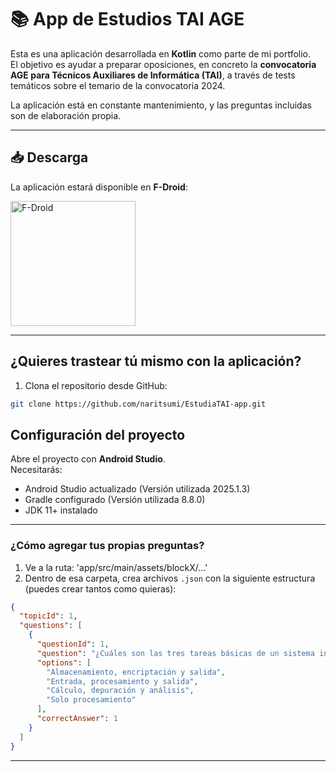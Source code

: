 # 📚 App de Estudios TAI AGE

Esta es una aplicación desarrollada en **Kotlin** como parte de mi portfolio.  
El objetivo es ayudar a preparar oposiciones, en concreto la **convocatoria AGE para Técnicos Auxiliares de Informática (TAI)**, a través de tests temáticos sobre el temario de la convocatoria 2024.

La aplicación está en constante mantenimiento, y las preguntas incluidas son de elaboración propia.  

---

## 📥 Descarga

La aplicación estará disponible en **F-Droid**:  

<a href="https://f-droid.org/" target="_blank">
  <img src="https://upload.wikimedia.org/wikipedia/commons/0/0d/Get_it_on_F-Droid.svg" alt="F-Droid" width="200"/>
</a>

---

## ¿Quieres trastear tú mismo con la aplicación?

1. Clona el repositorio desde GitHub:

```bash
git clone https://github.com/naritsumi/EstudiaTAI-app.git
```

## Configuración del proyecto

Abre el proyecto con **Android Studio**.  
Necesitarás:  

- Android Studio actualizado (Versión utilizada 2025.1.3)
- Gradle configurado (Versión utilizada 8.8.0)
- JDK 11+ instalado  

---

### ¿Cómo agregar tus propias preguntas?

1. Ve a la ruta: 'app/src/main/assets/blockX/...'
2. Dentro de esa carpeta, crea archivos `.json` con la siguiente estructura (puedes crear tantos como quieras):  

```json
{
  "topicId": 1,
  "questions": [
    {
      "questionId": 1,
      "question": "¿Cuáles son las tres tareas básicas de un sistema informático?",
      "options": [
        "Almacenamiento, encriptación y salida",
        "Entrada, procesamiento y salida",
        "Cálculo, depuración y análisis",
        "Solo procesamiento"
      ],
      "correctAnswer": 1
    }
  ]
}
```

---

